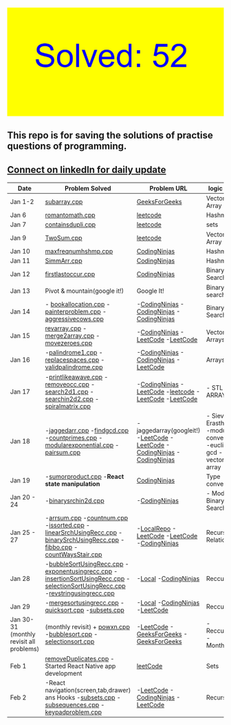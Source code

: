 ![count.png](count.png)
## This repo is for saving the solutions of practise questions of programming.
## [Connect on linkedIn for daily update](https://www.linkedin.com/in/gurdevsingh001) 

| Date     | Problem Solved | Problem URL | logic used |
|----------|----------|----------|----------|
| Jan 1-2    | [subarray.cpp](https://github.com/gurdevil/2023/blob/main/geeksforgeeeks/subarray.cpp)  | [GeeksForGeeks](https://practice.geeksforgeeks.org/problems/subarray-with-given-sum-1587115621/1?page=1&category) | Vector Array |
| Jan 6 | [romantomath.cpp](https://github.com/gurdevil/2023/blob/main/leetcode/romantomath.cpp) | [leetcode](https://leetcode.com/problems/roman-to-integer/description/) | Hashmap |
| Jan 7 | [containsdupli.cpp](https://github.com/whogurdevil/Problems/blob/main/leetcode/containsdupli.cpp) | [leetcode](https://leetcode.com/problems/contains-duplicate/description/) | sets |
| Jan 9 | [TwoSum.cpp](https://github.com/whogurdevil/Problems/blob/main/leetcode/TwoSum.cpp) | [leetcode](https://leetcode.com/problems/two-sum/description/?envType=study-plan&id=data-structure-i) | Vector Array |
| Jan 10 | [maxfreqnumhshmp.cpp](https://github.com/whogurdevil/Problems/blob/main/codingninja/maxfreqnumhshmp.cpp) | [CodingNinjas](https://www.codingninjas.com/codestudio/problems/maximum-frequency-number_920319?leftPanelTab=0&utm_source=youtube&utm_medium=affiliate&utm_campaign=Lovebabbar) | Hashmaps |
| Jan 11 | [SimmArr.cpp](https://github.com/whogurdevil/Problems/blob/main/codingninja/SimmArr.cpp) | [CodingNinjas](https://www.codingninjas.com/codestudio/problems/find-similarities-between-two-arrays_1229070?topList=love-babbar-dsa-sheet-problems) | Hashmaps |
| Jan 12 | [firstlastoccur.cpp](https://github.com/whogurdevil/Problems/blob/main/codingninja/firstlastoccur.cpp) | [CodingNinjas](https://www.codingninjas.com/codestudio/problems/first-and-last-position-of-an-element-in-sorted-array_1082549?source=youtube&campaign=love_babbar_codestudio2&utm_source=youtube&utm_medium=affiliate&utm_campaign=love_babbar_codestudio2&leftPanelTab=1) | Binary Search |
| Jan 13 | Pivot & mountain(google it!) | Google It! | Binary search |
| Jan 14 | - [bookallocation.cpp](https://github.com/whogurdevil/Problems/blob/main/codingninja/bookallocation.cpp)  - [painterproblem.cpp](https://github.com/whogurdevil/Problems/blob/main/codingninja/painterproblem.cpp)  - [aggressivecows.cpp](https://github.com/whogurdevil/Problems/blob/main/codingninja/aggressivecows.cpp) |-[CodingNinjas](https://www.codingninjas.com/codestudio/problems/ayush-and-ninja-test_1097574?source=youtube&campaign=love_babbar_codestudio2&utm_source=youtube&utm_medium=affiliate&utm_campaign=love_babbar_codestudio2)  -[CodingNinjas](https://www.codingninjas.com/codestudio/problems/painter's-partition-problem_1089557?source=youtube&campaign=love_babbar_codestudio2&utm_source=youtube&utm_medium=affiliate&utm_campaign=love_babbar_codestudio2&leftPanelTab=1)  -[CodingNinjas](https://www.codingninjas.com/codestudio/problems/aggressive-cows_1082559?source=youtube&campaign=love_babbar_codestudio2&utm_source=youtube&utm_medium=affiliate&utm_campaign=love_babbar_codestudio2&leftPanelTab=1) | Binary Search |
| Jan 15| [revarray.cpp](https://github.com/whogurdevil/Problems/blob/main/codingninja/revarray.cpp)  -[merge2array.cpp](https://github.com/whogurdevil/Problems/blob/main/leetcode/merge2array.cpp)  -[movezeroes.cpp](https://github.com/whogurdevil/Problems/blob/main/leetcode/movezeroes.cpp) | -[CodingNinjas](https://www.codingninjas.com/codestudio/problems/reverse-the-array_1262298?utm_source=youtube&utm_medium=affiliate&utm_campaign=love_babbar_codestudio3)  -[LeetCode](https://leetcode.com/problems/merge-sorted-array/)  -[LeetCode](https://leetcode.com/problems/move-zeroes/) | Vector Arrays |
| Jan 16 | -[palindrome1.cpp](https://github.com/whogurdevil/Problems/blob/main/codingninja/palindrome.cpp)  -[replacespaces.cpp](https://github.com/whogurdevil/Problems/blob/main/codingninja/replacespaces.cpp)  -[validpalindrome.cpp](https://github.com/whogurdevil/Problems/blob/main/leetcode/validpalindrome.cpp) | -[CodingNinjas](https://www.codingninjas.com/codestudio/problems/check-if-the-string-is-a-palindrome_1062633?utm_source=youtube&utm_medium=affiliate&utm_campaign=love_babbar_5&leftPanelTab=0)  -[CodingNinjas](codingninjas.com/codestudio/problems/replace-spaces_1172172?utm_source=youtube&utm_medium=affiliate&utm_campaign=love_babbar_5&leftPanelTab=0) -[LeetCode](https://leetcode.com/problems/valid-palindrome/description/) | Arrays |
| Jan 17 | -[printlikeawave.cpp](https://github.com/whogurdevil/Problems/blob/main/codingninja/printlikeawave.cpp) -[removeocc.cpp](https://github.com/whogurdevil/Problems/blob/main/leetcode/removeocc.cpp) -[search2d1.cpp](https://github.com/whogurdevil/Problems/blob/main/leetcode/searchin2d1.cpp) -[searchin2d2.cpp](https://github.com/whogurdevil/Problems/blob/main/leetcode/searchin2d2.cpp) -[spiralmatrix.cpp](https://github.com/whogurdevil/Problems/blob/main/leetcode/spiralmatrix.cpp) | -[CodingNinjas](https://www.codingninjas.com/codestudio/problems/print-like-a-wave_893268?utm_source=youtube&utm_medium=affiliate&utm_campaign=love_babbar_6) -[LeetCode](https://leetcode.com/problems/remove-all-occurrences-of-a-substring/description/) -[leetcode](https://leetcode.com/problems/search-a-2d-matrix/description/) -[LeetCode](https://leetcode.com/problems/search-a-2d-matrix-ii/description/) -[LeetCode](https://leetcode.com/problems/spiral-matrix/description/) | - STL   - 2D ARRAYS |
| Jan 18 | -[jaggedarr.cpp](https://github.com/whogurdevil/Problems/blob/main/leetcode/jaggedarr.cpp) -[findgcd.cpp](https://github.com/whogurdevil/Problems/blob/main/leetcode/findgcd.cpp) -[countprimes.cpp](https://github.com/whogurdevil/Problems/blob/main/leetcode/countprimes.cpp) -[modularexponential.cpp](https://github.com/whogurdevil/Problems/blob/main/codingninja/modularexponential.cpp) -[pairsum.cpp](https://github.com/whogurdevil/Problems/blob/main/codingninja/pairsum.cpp) | -jaggedarray(googleit!)  -[LeetCode](https://leetcode.com/problems/find-greatest-common-divisor-of-array/description/) -[LeetCode](https://leetcode.com/problems/count-primes/description/) -[CodingNinjas](https://www.codingninjas.com/codestudio/problems/modular-exponentiation_1082146?utm_source=youtube&utm_medium=affiliate&utm_campaign=love_babbar_7&leftPanelTab=1) -[CodingNinjas](https://www.codingninjas.com/codestudio/problems/pair-sum_697295) | - Sieve of Erasthenes -modulo conversions -euclid's gcd -vectors -2d array|
| Jan 19 | -[sumorproduct.cpp](https://github.com/whogurdevil/Problems/blob/main/codingninja/sumorproduct.cpp) -**React state manipulation** | [CodingNinjas](https://www.codingninjas.com/codestudio/problems/sum-or-product_920478?leftPanelTab=0) | Type conversion |
| Jan 20 - 24 | -[binarysrchin2d.cpp](https://github.com/whogurdevil/Problems/blob/main/codingninja/binarysrchin2d.cpp) | -[CodingNinjas](https://www.codingninjas.com/codestudio/problems/search-in-a-2d-matrix_980531?leftPanelTab=0) | - Modified Binary Search |
| Jan 25 - 27 | -[arrsum.cpp](https://github.com/whogurdevil/Problems/blob/main/local/arrsum.cpp) -[countnum.cpp](https://github.com/whogurdevil/Problems/blob/main/local/countnum.cpp) -[issorted.cpp](https://github.com/whogurdevil/Problems/blob/main/local/issorted.cpp) -[linearSrchUsingRecc.cpp](https://github.com/whogurdevil/Problems/blob/main/local/linearSrchUsingRecc.cpp) -[binarySrchUsingRecc.cpp](https://github.com/whogurdevil/Problems/blob/main/codingninja/binarySrchUsingRecc.cpp) -[fibbo.cpp](https://github.com/whogurdevil/Problems/blob/main/leetcode/fibbo.cpp) -[countWaysStair.cpp](https://github.com/whogurdevil/Problems/blob/main/codingninja/countWaysStair.cpp)| -[LocalRepo](https://github.com/whogurdevil/Problems/blob/main/local/) -[LeetCode](https://www.codingninjas.com/codestudio/problems/binary-search_972?leftPanelTab=1&utm_source=youtube&utm_medium=affiliate&utm_campaign=love_babbar_11) -[LeetCode](https://leetcode.com/problems/fibonacci-number/description/) -[CodingNinjas](https://www.codingninjas.com/codestudio/problems/count-ways-to-reach-nth-stairs_798650?utm_source=youtube&utm_medium=affiliate&utm_campaign=love_babbar_10) | Recurssive Relations |
| Jan 28 | -[bubbleSortUsingRecc.cpp](https://github.com/whogurdevil/Problems/blob/main/local/bubbleSortUsingRecc.cpp) -[exponentusingrecc.cpp](https://github.com/whogurdevil/Problems/blob/main/local/exponentusingrecc.cpp) -[insertionSortUsingRecc.cpp](https://github.com/whogurdevil/Problems/blob/main/local/insertionSortUsingRecc.cpp) -[selectionSortUsingRecc.cpp](https://github.com/whogurdevil/Problems/blob/main/local/selectionSortUsingRecc.cpp) -[revstringusingrecc.cpp](https://github.com/whogurdevil/Problems/blob/main/codingninja/revstringusingrecc.cpp) | -[Local](https://github.com/whogurdevil/Problems/blob/main/local/) -[CodingNinjas](https://www.codingninjas.com/codestudio/problems/reverse-the-string_799927?leftPanelTab=0&utm_source=youtube&utm_medium=affiliate&utm_campaign=love_babbar_13) | Reccursion |
| Jan 29 | -[mergesortusingrecc.cpp](https://github.com/whogurdevil/Problems/blob/main/local/mergesortusingrecc.cpp) -[quicksort.cpp](https://github.com/whogurdevil/Problems/blob/main/leetcode/quicksort.cpp) -[subsets.cpp](https://github.com/whogurdevil/Problems/blob/main/leetcode/subsets.cpp) | -[Local](https://github.com/whogurdevil/Problems/blob/main/local/) -[CodingNinjas](https://www.codingninjas.com/codestudio/problems/quick-sort_983625?leftPanelTab=0&utm_source=youtube&utm_medium=affiliate&utm_campaign=love_babbar_15) -[LeetCode](https://leetcode.com/problems/subsets/description/) | Reccursion |
| Jan 30-31 (monthly revisit all problems) | (monthly revisit) + [powxn.cpp](https://github.com/whogurdevil/Problems/blob/main/leetcode/powxn.cpp) -[bubblesort.cpp](https://github.com/whogurdevil/Problems/blob/main/geeksforgeeeks/bubblesort.cpp) -[selectionsort.cpp](https://github.com/whogurdevil/Problems/blob/main/geeksforgeeeks/selectionsort.cpp) | -[LeetCode](https://leetcode.com/problems/powx-n/description/) -[GeeksForGeeks](https://practice.geeksforgeeks.org/problems/bubble-sort/1) -[GeeksForGeeks](https://practice.geeksforgeeks.org/problems/selection-sort/1?utm_source=gfg&utm_medium=article&utm_campaign=bottom_sticky_on_article) | -Reccursion -Month(Jan) |
| Feb 1 | [removeDuplicates.cpp](https://github.com/whogurdevil/Problems/blob/main/leetcode/removeDuplicates.cpp) - Started React Native app development| [leetCode](https://leetcode.com/problems/remove-duplicates-from-sorted-array/) | Sets |
| Feb 2 | -React navigation(screen,tab,drawer) ans Hooks -[subsets.cpp](https://github.com/whogurdevil/Problems/blob/main/leetcode/subsets.cpp) -[subsequences.cpp](https://github.com/whogurdevil/Problems/blob/main/codingninja/subsequences.cpp) -[keypadproblem.cpp](https://github.com/whogurdevil/Problems/blob/main/leetcode/keypadproblem.cpp) | -[LeetCode](https://leetcode.com/problems/subsets/) -[CodingNinjas](https://www.codingninjas.com/codestudio/problems/subsequences-of-string) -[LeetCode](https://leetcode.com/problems/letter-combinations-of-a-phone-number/description/) | Recursion |
